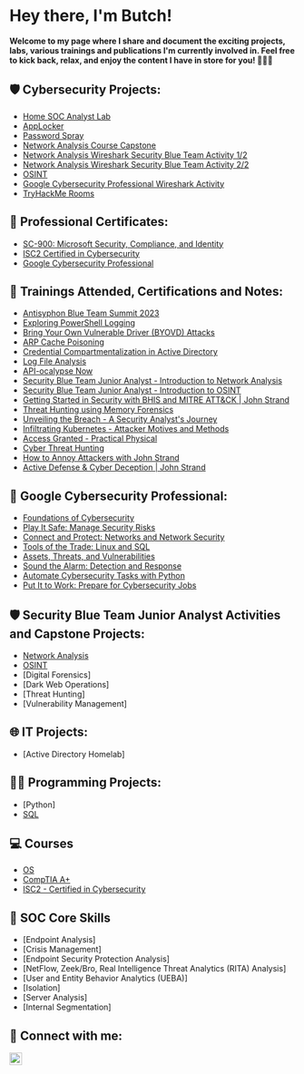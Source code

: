 <h1>Hey there, I'm Butch!</h1>

**Welcome to my page where I share and document the exciting projects, labs, various trainings and publications I'm currently involved in. Feel free to kick back, relax, and enjoy the content I have in store for you! 🚀🚀🚀**

<h2>🛡️ Cybersecurity Projects:</h2>

- [Home SOC Analyst Lab](https://github.com/ButchBytes-sec/ButchBytes-sec/blob/main/Cybersecurity%20Labs/SOC%20Lab%201.md)
- [AppLocker](https://github.com/ButchBytes-sec/ButchBytes-sec/blob/main/Cybersecurity%20Labs/BHIS-Antisyphon/MITRE%20ATT&CK%20Labs/AppLocker.md)
- [Password Spray](https://github.com/ButchBytes-sec/ButchBytes-sec/blob/main/Cybersecurity%20Labs/BHIS-Antisyphon/MITRE%20ATT&CK%20Labs/Password%20Spray.md)
- [Network Analysis Course Capstone](https://github.com/ButchBytes-sec/ButchBytes-sec/blob/main/Security%20Blue%20Team%20Junior%20Analyst%20Actvities/Network%20Analysis/Network%20Analysis%20Course%20Capstone.md)
- [Network Analysis Wireshark Security Blue Team Activity 1/2](https://github.com/ButchBytes-sec/ButchBytes-sec/blob/main/Security%20Blue%20Team%20Junior%20Analyst%20Actvities/Network%20Analysis/Network%20Analysis%20Wireshark%20Security%20Blue%20Team%20Activity%201.md)
- [Network Analysis Wireshark Security Blue Team Activity 2/2](https://github.com/ButchBytes-sec/ButchBytes-sec/blob/main/Security%20Blue%20Team%20Junior%20Analyst%20Actvities/Network%20Analysis/Network%20Analysis%20Wireshark%20Security%20Blue%20Team%20Activity%202.md)
- [OSINT](https://github.com/ButchBytes-sec/ButchBytes-sec/blob/main/Security%20Blue%20Team%20Junior%20Analyst%20Actvities/OSINT/OSINT%20Course%20Capstone.md)
- [Google Cybersecurity Professional Wireshark Activity](https://github.com/ButchBytes-sec/ButchBytes-sec/blob/main/IT%20Projects/Wireshark.md)
- [TryHackMe Rooms](https://github.com/ButchBytes-sec/TryHackMe)

<h2>📜 Professional Certificates:</h2>

- [SC-900: Microsoft Security, Compliance, and Identity](https://github.com/ButchBytes-sec/ButchBytes-sec/blob/main/Professional%20Certificate/Microsoft/SC-900:%20Microsoft%20Security,%20Compliance,%20and%20Identity%20Fundamentals.md)
- [ISC2 Certified in Cybersecurity](https://github.com/ButchBytes-sec/ButchBytes-sec/blob/main/Professional%20Certificate/ISC2/ISC2%20Certified%20in%20Cybersecurity.md)
- [Google Cybersecurity Professional](https://github.com/ButchBytes-sec/ButchBytes-sec/blob/main/Professional%20Certificate/Google/Google%20Cybersecurity%20Professional.md)

<h2>📒 Trainings Attended, Certifications and Notes:</h2>

- [Antisyphon Blue Team Summit 2023](https://github.com/ButchBytes-sec/ButchBytes-sec/blob/main/Trainings/Anti%20Syphon%20Blue%20Team%20Summit%202023.md)
- [Exploring PowerShell Logging](https://github.com/ButchBytes-sec/ButchBytes-sec/blob/main/Trainings/Exploring%20PowerShell%20Logging.md)
- [Bring Your Own Vulnerable Driver (BYOVD) Attacks](https://github.com/ButchBytes-sec/ButchBytes-sec/blob/main/Trainings/Bring%20Your%20Own%20Vulnerable%20Driver%20(BYOVD)%20Attacks.md)
- [ARP Cache Poisoning](https://github.com/ButchBytes-sec/ButchBytes-sec/blob/main/Trainings/ARP%20Cache%20Poisoning.md)
- [Credential Compartmentalization in Active Directory](https://github.com/ButchBytes-sec/ButchBytes-sec/blob/main/Trainings/Credential%20Compartmentalization%20in%20Active%20Directory.md)
- [Log File Analysis](https://github.com/ButchBytes-sec/ButchBytes-sec/blob/main/Trainings/Log%20File%20Analysis.md)
- [API-ocalypse Now](https://github.com/ButchBytes-sec/ButchBytes-sec/blob/main/Trainings/API-ocalypse%20Now.md)
- [Security Blue Team Junior Analyst - Introduction to Network Analysis](https://github.com/ButchBytes-sec/ButchBytes-sec/blob/main/Security%20Blue%20Team%20Junior%20Analyst%20Actvities/Certificates/Introduction%20to%20Network%20Analysis%20Certificate.md)
- [Security Blue Team Junior Analyst - Introduction to OSINT](https://github.com/ButchBytes-sec/ButchBytes-sec/blob/main/Security%20Blue%20Team%20Junior%20Analyst%20Actvities/Certificates/Introduction%20to%20OSINT%20Certificate.md)
- [Getting Started in Security with BHIS and MITRE ATT&CK | John Strand](https://github.com/ButchBytes-sec/ButchBytes-sec/blob/main/Trainings/Getting%20Started%20in%20Security%20with%20BHIS%20and%20MITRE%20ATT%26CK%20%7C%20John%20Strand.md)
- [Threat Hunting using Memory Forensics](https://github.com/ButchBytes-sec/ButchBytes-sec/blob/main/Trainings/Threat%20Hunting%20DLL-injected%20C2%20Beacons%20using%20Memory%20Forensics.md)
- [Unveiling the Breach - A Security Analyst's Journey](https://github.com/ButchBytes-sec/ButchBytes-sec/blob/main/Trainings/Unveiling%20the%20Breach%20-%20A%20Security%20Analysts%20Journey.md)
- [Infiltrating Kubernetes - Attacker Motives and Methods](https://github.com/ButchBytes-sec/ButchBytes-sec/blob/main/Trainings/Infiltrating%20Kubernetes%20-%20Attacker%20Motives%20and%20Methods.md)
- [Access Granted - Practical Physical](https://github.com/ButchBytes-sec/ButchBytes-sec/blob/main/Trainings/Access%20Granted%20-%20Practical%20Physical.md)
- [Cyber Threat Hunting](https://github.com/ButchBytes-sec/ButchBytes-sec/blob/main/Trainings/Cyber%20Threat%20Hunting%20Training.md)
- [How to Annoy Attackers with John Strand](https://github.com/ButchBytes-sec/ButchBytes-sec/blob/main/Trainings/How%20To%20Annoy%20Attackers%20with%20John%20Strand.md)
- [Active Defense & Cyber Deception | John Strand]()

<h2>🔰 Google Cybersecurity Professional:</h2>

- [Foundations of Cybersecurity](https://github.com/ButchBytes-sec/ButchBytes-sec/blob/main/Google%20Cybersecurity%20Professional/01%20Foundations%20of%20Cybersecurity.md)
- [Play It Safe: Manage Security Risks](https://github.com/ButchBytes-sec/ButchBytes-sec/blob/main/Google%20Cybersecurity%20Professional/02%20Play%20It%20Safe%20-%20Manage%20Security%20Risks.md)
- [Connect and Protect: Networks and Network Security](https://github.com/ButchBytes-sec/ButchBytes-sec/blob/main/Google%20Cybersecurity%20Professional/03%20Connect%20and%20Protect%20-%20Networks%20and%20Network%20Security.md)
- [Tools of the Trade: Linux and SQL](https://github.com/ButchBytes-sec/ButchBytes-sec/blob/main/Google%20Cybersecurity%20Professional/04%20Tools%20of%20the%20Trade%20-%20Linux%20and%20SQL.md)
- [Assets, Threats, and Vulnerabilities](https://github.com/ButchBytes-sec/ButchBytes-sec/blob/main/Google%20Cybersecurity%20Professional/05%20Assets%2C%20Threats%2C%20and%20Vulnerabilities.md)
- [Sound the Alarm: Detection and Response](https://github.com/ButchBytes-sec/ButchBytes-sec/blob/main/Google%20Cybersecurity%20Professional/06%20Sound%20the%20Alarm%20-%20Detection%20and%20Response.md)
- [Automate Cybersecurity Tasks with Python](https://github.com/ButchBytes-sec/ButchBytes-sec/blob/main/Google%20Cybersecurity%20Professional/07%20Automate%20Cybersecurity%20Tasks%20with%20Python.md)
- [Put It to Work: Prepare for Cybersecurity Jobs](https://github.com/ButchBytes-sec/ButchBytes-sec/blob/main/Google%20Cybersecurity%20Professional/08%20Put%20It%20to%20Work%3A%20Prepare%20for%20Cybersecurity%20Jobs.md)

<h2>🛡️ Security Blue Team Junior Analyst Activities and Capstone Projects:</h2>

- [Network Analysis](https://github.com/ButchBytes-sec/ButchBytes-sec/tree/main/Security%20Blue%20Team%20Junior%20Analyst%20Actvities/Network%20Analysis)
- [OSINT](https://github.com/ButchBytes-sec/ButchBytes-sec/blob/main/Security%20Blue%20Team%20Junior%20Analyst%20Actvities/OSINT/OSINT%20Course%20Capstone.md)
- [Digital Forensics]
- [Dark Web Operations]
- [Threat Hunting]
- [Vulnerability Management]

<h2>🌐 IT Projects:</h2>

- [Active Directory Homelab]

<h2>👨‍💻 Programming Projects:</h2>

- [Python]
- [SQL](https://github.com/ButchBytes-sec/ButchBytes-sec/blob/main/Google%20Cybersecurity%20Professional/04%20SQL%20Activity.md)

<h2>💻 Courses</h2>

- [OS](https://github.com/ButchBytes-sec/ButchBytes-sec/blob/main/Computing%20Basics/OS.md)
- [CompTIA A+](https://github.com/ButchBytes-sec/ButchBytes-sec/blob/main/Trainings/CompTIA%20A+.md)
- [ISC2 - Certified in Cybersecurity](https://github.com/ButchBytes-sec/ButchBytes-sec/blob/main/Trainings/ISC2%20-%20Certified%20in%20Cybersecurity.md)

<h2>🎯 SOC Core Skills</h2>

- [Endpoint Analysis]
- [Crisis Management]
- [Endpoint Security Protection Analysis]
- [NetFlow, Zeek/Bro, Real Intelligence Threat Analytics (RITA) Analysis]
- [User and Entity Behavior Analytics (UEBA)]
- [Isolation]
- [Server Analysis]
- [Internal Segmentation]

<h2> 🤳 Connect with me:</h2>


[<img align="left" alt="ButchManansala | LinkedIn" width="22px" src="https://cdn.jsdelivr.net/npm/simple-icons@v3/icons/linkedin.svg" />][linkedin]


[linkedin]:https://www.linkedin.com/in/butchbytes-sec/

<!--
**joshmadakor1/joshmadakor1** is a ✨ _special_ ✨ repository because its `README.md` (this file) appears on your GitHub profile.

Here are some ideas to get you started:

- 🔭 I’m currently working on ...
- 🌱 I’m currently learning ...
- 👯 I’m looking to collaborate on ...
- 🤔 I’m looking for help with ...
- 💬 Ask me about ...
- 📫 How to reach me: ...
- 😄 Pronouns: ...
- ⚡ Fun fact: ...
-->
